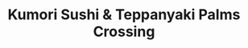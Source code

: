 ---
layout: place
title: Kumori Sushi & Teppanyaki Palms Crossing
permalink: /texas/mcallen/kumori-sushi-teppanyaki-palms-crossing.html
stateAbbr: TX
stateName: Texas
cityName: McAllen
seo:
  type: restaurant
  links: null
place_id: ChIJ_bTq5HCnZYYRvDk0b0I-2KE
photos:
  - name: >-
      places/ChIJ_bTq5HCnZYYRvDk0b0I-2KE/photos/AeeoHcKxEGZM5fmOrWN0qbfMxJDhaPrFs6w6COgm8hMfuldxZg_j0I3zZMl12p_vGgFRNsipqF_fpHQjiCJaWLqSVDIenyVbVFciscR3FEbG2HdivTq4qpGKOZGfJxEchxOkTVyE88B6wcK5cLOK5ESrJtHAFYIKE8K_7CfCaIu8-oZ5ASYWVcNogAUETtrD--k6SrZfjE4z5_gCzrsVQQerAjf_9Evl1CQzC6H7fVuOZyu--sJ0v4uxNQ8CLJDOtB4_N0baRrLwGBtndlFickO9rhCBo28ii8j9vjJzJ0M2YL9TbeMha03PH0ffswVHN7Ps5ChpbOMUl0chzSwVoVElfRXLHxIQZrDNvMiHt_WT1gUc90j4dscxVuWegUhUttM6SqPV6LylsZQxJoWJT3wi671jaHRGMXmOSjY4axHyFi3ERA
    widthPx: 3024
    heightPx: 4032
    authorAttributions:
      - displayName: Robert Monahan
        uri: https://maps.google.com/maps/contrib/100935832281140318693
        photoUri: >-
          https://lh3.googleusercontent.com/a-/ALV-UjX3edJHV_HXsfwtrqRzd7O-fgpwCB2g3ydHoXoUC45z0HFeQpiztQ=s100-p-k-no-mo
    flagContentUri: >-
      https://www.google.com/local/imagery/report/?cb_client=maps_api_places.places_api&image_key=!1e10!2sCIHM0ogKEICAgIDU6JDSdA&hl=en-US
    googleMapsUri: >-
      https://www.google.com/maps/place//data=!3m4!1e2!3m2!1sCIHM0ogKEICAgIDU6JDSdA!2e10!4m2!3m1!1s0x8665a770e4eab4fd:0xa1d83e426f3439bc
  - name: >-
      places/ChIJ_bTq5HCnZYYRvDk0b0I-2KE/photos/AeeoHcLmp85Ttwnhv795Z4lMmHOo2U8EBUdJTqpq_-c1oZ2oTtT9RP81w3mzO2QXVwbMVFgYc9gUWkVHoS9MOEwXUNobeo-aH9HCCzLLELXb0BWggEmAyu1tL3tiNFICBjm-UPHEnMVYCk6vWgdYLd6DurODIA2eBvgVww2hhA7yIlGYpnRH2KCoemBPg57xu3LdfPY12gZOQuyPD8DlgIC4EwSetVCrI7p2MvtLQZ9MbauwrLhLvuUnFq2If_Ygkeqcb0z4_C4ujDES87f1Ra4XHEgb1Ivasx1ITHYo_Jni9-5uUZrVjBFWT0ofAeIkqbA9L8T0L4oAAOXkD0QQHHIt8A_EkgA6JVHmo3atbyDR1FMHP8YC47MLSlixVWw60KdoBS9gfTVPjEANCV8853-rw1TQBrTIg126T8gNN4iaAkXKSyZn
    widthPx: 2048
    heightPx: 1153
    authorAttributions:
      - displayName: MICHAEL VELA
        uri: https://maps.google.com/maps/contrib/104612142566644110378
        photoUri: >-
          https://lh3.googleusercontent.com/a-/ALV-UjWqWBAC0h_b2T7947qNslMwJXyiTYUMPmTZfTNZDJ4XI8Q1AoPI=s100-p-k-no-mo
    flagContentUri: >-
      https://www.google.com/local/imagery/report/?cb_client=maps_api_places.places_api&image_key=!1e10!2sCIHM0ogKEICAgIDnzvmFgQE&hl=en-US
    googleMapsUri: >-
      https://www.google.com/maps/place//data=!3m4!1e2!3m2!1sCIHM0ogKEICAgIDnzvmFgQE!2e10!4m2!3m1!1s0x8665a770e4eab4fd:0xa1d83e426f3439bc
  - name: >-
      places/ChIJ_bTq5HCnZYYRvDk0b0I-2KE/photos/AeeoHcJYUgDU1HxKeoKb-wsD9Vtvi7mCHvHixRPzvrT9Ub3mn_ifHviJYo4yxor7q92RMirq6CToe4oeWwVCZ35cz7sBbYWOQr2KXQuIsjWlAtMDprN1B3-1IMeUU5u3LLw9xc8M-207y-5gVJP43NZ43hxuGD5BrsyOXlR_fgLK0QYymaIqVHbCKdLVyV8y5AfKGsfUkK7psepH5KltB8AEW-2g49AbSgLkBUmy4-S4b8VLiU0fPc25QLI5cSZF-Hlz4cGBuHBYlf4qF0jKlNSbkmWVVOO6uavTbE3v_hniWrY78boZWdN_a_yq9OajCotNN1FDewnzzW5zqS6ye2NahxkTsbAsyjWZUvzcSMr5CjMFv4nzlDKBe0fMFHK_dljh6O4umLKYLsEHK_rIsTaicOES6u38fjl1iiJkgA1J_4JAd0o5
    widthPx: 3200
    heightPx: 4800
    authorAttributions:
      - displayName: Cassandra Starr-Salcido
        uri: https://maps.google.com/maps/contrib/111516545998895295112
        photoUri: >-
          https://lh3.googleusercontent.com/a-/ALV-UjWYo5hKk7T4ko3yl3sgpCom3NlYO5WsKcphqEMQUvUaLIIn8jhTyA=s100-p-k-no-mo
    flagContentUri: >-
      https://www.google.com/local/imagery/report/?cb_client=maps_api_places.places_api&image_key=!1e10!2sCIHM0ogKEICAgMCgneOu8gE&hl=en-US
    googleMapsUri: >-
      https://www.google.com/maps/place//data=!3m4!1e2!3m2!1sCIHM0ogKEICAgMCgneOu8gE!2e10!4m2!3m1!1s0x8665a770e4eab4fd:0xa1d83e426f3439bc
  - name: >-
      places/ChIJ_bTq5HCnZYYRvDk0b0I-2KE/photos/AeeoHcKsmcHIQrcvMVC7I4h5-YkYZvT4Sh8EiRfl1GqIA4e53d3z1oP0V-irr7RD4bgUjKFle32NF7XqLXIRnRIXAoA_dovF0HD6WaRVqQQhKC1GUjsNcxfywI23vRIIBgQM-QUSI14leMmwmdhlyG_mbwLxyD-t3XmDzmzggnpW6-zlJ_hyvUnvaRB2YnmoLqDs7JHW2CVY9h8W7VjOqqDg0jKBEbyBZ1UR9-LSR5vzh1AihKhVNKYy3TVu-U_XeAyFboixwbsdYt1wzsfcypRrOftQrA3ZzcXGAf9iuCPYSbZ6j4FsfZVSKvfuOrJHRdO2KW9KuXQ-gHlCYk6L0asYQsJAcFaeFxrvvXgcd458zv8nznRXgID98buxsiDfTOi7vwmEDLy1Md1iTNAxYYA8c2DCWeKM1RhnTLItUAXh1sJ0D-Yf
    widthPx: 3024
    heightPx: 4032
    authorAttributions:
      - displayName: Bandido Mat
        uri: https://maps.google.com/maps/contrib/110756836224584326500
        photoUri: >-
          https://lh3.googleusercontent.com/a-/ALV-UjV4XHqQwOPXa4RyiHQuajMJ6eA9LwcYpXQt6z0bTsuskPfWEUzlfA=s100-p-k-no-mo
    flagContentUri: >-
      https://www.google.com/local/imagery/report/?cb_client=maps_api_places.places_api&image_key=!1e10!2sCIHM0ogKEICAgIDv2rOg_gE&hl=en-US
    googleMapsUri: >-
      https://www.google.com/maps/place//data=!3m4!1e2!3m2!1sCIHM0ogKEICAgIDv2rOg_gE!2e10!4m2!3m1!1s0x8665a770e4eab4fd:0xa1d83e426f3439bc
  - name: >-
      places/ChIJ_bTq5HCnZYYRvDk0b0I-2KE/photos/AeeoHcIwJKa-sTPiw0U7eXzNMfu8XE6e5OIJ2-R52HaAs7msYweupx8KTVaMwiLckHGflcKVxgbyewv91eTVVWZ4I5-b5BBnf9Znn0scVZ7bOkP4FRpSVlWb1SB-vDH-UnoubUFXKNLJ3Tszvu6ISmovavUWQ6O4QfU0hg4tZmyK3-O4fd80NvfzYn54TcuyYUpMVCpT8bXFyKviLz2qdxSpsZtROzNnR1yb0y-sABwI4cI2VL3n6dzuV8Ajb1qxXTPZTcZsIuN6gW7bBykwTad-tdFLZ3rpZXwwkGzLyd0boL4EOxPjF-uy_XEp92pLXH3JTrEf_QuKV_Dk87vPPhHf3ze7DxeKRofdAthz24VFUAiCXztPl7adKv7q2VtO3f2nBkAN6suykQ9_0qeaIRcpxVM2ZswfGnn5cf9EbfU1k-CHx1yj
    widthPx: 4800
    heightPx: 3600
    authorAttributions:
      - displayName: Ricky Oz
        uri: https://maps.google.com/maps/contrib/106655456735471345611
        photoUri: >-
          https://lh3.googleusercontent.com/a-/ALV-UjVfyJG0Nv7-KED3kuje8ww8g_pBKwqW7ZOpPTYQD8IBE1d6yhc=s100-p-k-no-mo
    flagContentUri: >-
      https://www.google.com/local/imagery/report/?cb_client=maps_api_places.places_api&image_key=!1e10!2sCIHM0ogKEICAgMCom82RrgE&hl=en-US
    googleMapsUri: >-
      https://www.google.com/maps/place//data=!3m4!1e2!3m2!1sCIHM0ogKEICAgMCom82RrgE!2e10!4m2!3m1!1s0x8665a770e4eab4fd:0xa1d83e426f3439bc
  - name: >-
      places/ChIJ_bTq5HCnZYYRvDk0b0I-2KE/photos/AeeoHcK_FZfwyukNfw9BNZpreFTNYWdnwByAlQX9V5FpxS8OmFSDzWVJdUUn0Tg9tCFA4xyz_CGF1bjEkgTcOpDsZRSpgW275aXc7Xr7Nw4MYlouyZYnPKR8UAg9wySid4uDYuHivjaWmRzFvqeLgM-p-KMsdGwTIwUlAekkhcZyErdibr9eipaASXT_O5oiF_qfoSooLygZzJ9xi-H2EpPy_oE-mK3pb6oQOC1l3r9XeMn5YiWyITAr2YG8LxI5bTFTtCuhp6F6_QiJ9G4r035ReWJG-_RTZrE21UVtaHXTFrmZ0m-dIurOPusCYD_xjCVGn3mhV8t1u3lqiM5_RdE2R2lEVH5jwAugGHLGGPOAuBTe8j-KOOvyW0kd5BoB3uVTpkYsnIJGzsZvpbrYwHBpEEjmgxg9eVmJKcYIIYouX4nz09co
    widthPx: 4032
    heightPx: 2268
    authorAttributions:
      - displayName: Alfredo Rivera
        uri: https://maps.google.com/maps/contrib/111363112404686760478
        photoUri: >-
          https://lh3.googleusercontent.com/a-/ALV-UjW3ZE6YyzikQHFY5Vcmw7_KSHvkW9f3J5Q0qRHCuq3Nk57w7BlE=s100-p-k-no-mo
    flagContentUri: >-
      https://www.google.com/local/imagery/report/?cb_client=maps_api_places.places_api&image_key=!1e10!2sCIHM0ogKEICAgMCw7taixwE&hl=en-US
    googleMapsUri: >-
      https://www.google.com/maps/place//data=!3m4!1e2!3m2!1sCIHM0ogKEICAgMCw7taixwE!2e10!4m2!3m1!1s0x8665a770e4eab4fd:0xa1d83e426f3439bc
  - name: >-
      places/ChIJ_bTq5HCnZYYRvDk0b0I-2KE/photos/AeeoHcKXDp23PlfQgdKHXBG8r0QssPx1RFqv5uWJqYfdDVbdbnCVKnnENlePMDz6x_QwKCDDBXCAja5iUxu8yOj864wRUhJjlAkOOo8ycCU_thB4gS8eTxrajYy0grGE6p1Ou33Jv25mg034jhWfJt8Bkm-aNzRgtCebVgkTp0cEOaHWae2FRW6H05ZL57mK8UPWYHHxxwQweMhz42-EZS-pV0XNm8hKis7j7kldU01pAtU7N9vulv6ucArIE1N8L4Q9cRtqa265wxVnsM_DiOMkABBqWnDHavw4P8Nn_hMdFx6RCjhN5EN2LVwfHa_6OkMtE1c0K03HjJvFBWIDrp5b84f0WPDHC9I1ABIs4c1XNFwdPB_EyRFi_6A41jHHuGLaAkMND6avrBDWXu1IqN-ZxXT346UIqdd8wTato3t_NNsQGgqN
    widthPx: 4000
    heightPx: 3000
    authorAttributions:
      - displayName: M Mucciolo
        uri: https://maps.google.com/maps/contrib/100087954243489113774
        photoUri: >-
          https://lh3.googleusercontent.com/a/ACg8ocI6XziAIV2IraqDNw4DV4jBHFAFz5F0BQbYoIGtQ7_qa9omUQ=s100-p-k-no-mo
    flagContentUri: >-
      https://www.google.com/local/imagery/report/?cb_client=maps_api_places.places_api&image_key=!1e10!2sCIHM0ogKEICAgIC47J6ngwE&hl=en-US
    googleMapsUri: >-
      https://www.google.com/maps/place//data=!3m4!1e2!3m2!1sCIHM0ogKEICAgIC47J6ngwE!2e10!4m2!3m1!1s0x8665a770e4eab4fd:0xa1d83e426f3439bc
  - name: >-
      places/ChIJ_bTq5HCnZYYRvDk0b0I-2KE/photos/AeeoHcIiI6Q1E8RC72h4N6Is9JZqszSVX-_IC3GkIu6_tntZRDF9irRdKxC9aAf_w0NFlfpJT7uv5eWAXQo2cdGvh_twTVxMY1tNo7Sn7MHGO9_ovh7z2tZPDmpdQXXwW88dvwnbuCMkOyxGvN4fOgGCjsdmz1IB4bJEGEL9ZGScpBveDM5YLdEADpYZBzZE3ZR1XlwvqK6ZqAOj5re-Due0pylVMBtpprSCIurDeigH_RBRsux35sLC10tkbvffYDnzSc9ib-SMt0qCgp6-DUkOf_vr9npHUNyod_15956fc9x8dZifmycytN0dietn78wKetCI2lvH0kvcbuzCdNfa3CZ2ZnA557xpOgyS7JfSwFZs5DMaumGANz8TNeUteULpC0cPo0n59n6oYtN_4gSLXIQh2kVA-DLVe8ajeKDcg6627Q
    widthPx: 2160
    heightPx: 3840
    authorAttributions:
      - displayName: Andrea Noriega Monroy
        uri: https://maps.google.com/maps/contrib/107454608289611683882
        photoUri: >-
          https://lh3.googleusercontent.com/a-/ALV-UjUTNxi2SU7eG3toHobDl2wzOYzTXKUh4kXuJ1_uv7jYlJsxyUVU=s100-p-k-no-mo
    flagContentUri: >-
      https://www.google.com/local/imagery/report/?cb_client=maps_api_places.places_api&image_key=!1e10!2sCIHM0ogKEICAgMCAqvmlOg&hl=en-US
    googleMapsUri: >-
      https://www.google.com/maps/place//data=!3m4!1e2!3m2!1sCIHM0ogKEICAgMCAqvmlOg!2e10!4m2!3m1!1s0x8665a770e4eab4fd:0xa1d83e426f3439bc
  - name: >-
      places/ChIJ_bTq5HCnZYYRvDk0b0I-2KE/photos/AeeoHcKvZczkdUoi3YXBJthINqFdl7h6zzRwGK_HtqblATDmSlZTz3888Mx6Lw3YaVN8sktGKiZp_Eg88-IfQA8IHHyIynvJ_JlRm3JknZgpnyU075UocCrXABG9C5R2hShj6-yYBElckN9lgQAdrGAOdXhFyPgy-rRkajviBLqX2AXrG4sVKOum2pSRvakeFWlp0XQEssZ6kHT4yF6YOe3pfmPmGy9i_YLADzab46RbMY6I4icLdzN9RCq28bjbrfD8YXsN-YIh08slw2MmIE9QtOkRgh-j6orS-U34-DsdeCB7AbJi_1uCehrbt2cicR2TtTJ05NKncyFxBp5JSpe8EG9_KI1KoiL1SOKREA-XvXOdh9poUvvtT7CkL3jlYB_gwL2umABD0pwmdrPIT8n5pV0dAlEoVlq33aw9-bST2u4VcmSb
    widthPx: 3600
    heightPx: 4800
    authorAttributions:
      - displayName: Bandido Mat
        uri: https://maps.google.com/maps/contrib/110756836224584326500
        photoUri: >-
          https://lh3.googleusercontent.com/a-/ALV-UjV4XHqQwOPXa4RyiHQuajMJ6eA9LwcYpXQt6z0bTsuskPfWEUzlfA=s100-p-k-no-mo
    flagContentUri: >-
      https://www.google.com/local/imagery/report/?cb_client=maps_api_places.places_api&image_key=!1e10!2sCIHM0ogKEICAgIC3hNqHlQE&hl=en-US
    googleMapsUri: >-
      https://www.google.com/maps/place//data=!3m4!1e2!3m2!1sCIHM0ogKEICAgIC3hNqHlQE!2e10!4m2!3m1!1s0x8665a770e4eab4fd:0xa1d83e426f3439bc
  - name: >-
      places/ChIJ_bTq5HCnZYYRvDk0b0I-2KE/photos/AeeoHcLK08Cti2SI_QGbxetMM-fS6pSTUa-DjZV87A845jtoyNcqM8j-m-t7jIqVjuavGWmsJM_WfwSMQACX6NaKXHraAxTT_txU6oScXsYfq-FGL8n1RM0nQNZ6QbuiLnW4uZ2V-q18gGpRcgGBgWOyrkAzzeq_dJPKHWdWuxVo5Tmg1SCX7bRa_HbjohPhJSLoWQaZX6x97jNWAWjbpGnUzo00tJXj2EFPYeI_4UUHaiQlgws5CciAwoEx_VgVRlI1P-jBFy0PuXRqsmGbk9wc0P57HXOra5B6SCPoo6rM4gJZQl5HzEMTYzIxcJ4BsWlrSUh0oxd_fIuG1dfLvVyxNZ1pjfcGKTP3b3RhUNGRsEWEcA3-eaFV15ue8Ss46AmmxUnOl0dx9uGKg6dP0Ahvm9rCefynmxGSoSnPp8m6_c4siQ
    widthPx: 3024
    heightPx: 4032
    authorAttributions:
      - displayName: patricia rangel
        uri: https://maps.google.com/maps/contrib/101311449620434396710
        photoUri: >-
          https://lh3.googleusercontent.com/a-/ALV-UjXfox6wP5EhfaqCV-LhV0e5i_QKE_ny4iBqr9mbw14EFRj074vNJQ=s100-p-k-no-mo
    flagContentUri: >-
      https://www.google.com/local/imagery/report/?cb_client=maps_api_places.places_api&image_key=!1e10!2sCIHM0ogKEICAgIDHvsyjJQ&hl=en-US
    googleMapsUri: >-
      https://www.google.com/maps/place//data=!3m4!1e2!3m2!1sCIHM0ogKEICAgIDHvsyjJQ!2e10!4m2!3m1!1s0x8665a770e4eab4fd:0xa1d83e426f3439bc
address: 3300 W Expy 83 Ste 145, McAllen, TX 78501, USA
street: 3300 W Expy 83 Ste 145
city: McAllen
state: TX
zip: '78501'
country: USA
neighborhood: null
latitude: '26.197435'
longitude: '-98.259140'
accessibility_options:
  wheelchairAccessibleParking: true
  wheelchairAccessibleEntrance: true
  wheelchairAccessibleRestroom: true
  wheelchairAccessibleSeating: true
business_status: OPERATIONAL
name: Kumori Sushi & Teppanyaki Palms Crossing
google_maps_links:
  directionsUri: >-
    https://www.google.com/maps/dir//''/data=!4m7!4m6!1m1!4e2!1m2!1m1!1s0x8665a770e4eab4fd:0xa1d83e426f3439bc!3e0
  placeUri: https://maps.google.com/?cid=11662139690130356668
  writeAReviewUri: >-
    https://www.google.com/maps/place//data=!4m3!3m2!1s0x8665a770e4eab4fd:0xa1d83e426f3439bc!12e1
  reviewsUri: >-
    https://www.google.com/maps/place//data=!4m4!3m3!1s0x8665a770e4eab4fd:0xa1d83e426f3439bc!9m1!1b1
  photosUri: >-
    https://www.google.com/maps/place//data=!4m3!3m2!1s0x8665a770e4eab4fd:0xa1d83e426f3439bc!10e5
primary_type: Sushi Restaurant
opening_hours:
  regular: null
  current: null
secondary_opening_hours:
  regular:
    weekdayDescriptions: null
    type: null
  current:
    weekdayDescriptions: null
    type: null
phone: null
price_level: null
price_range: null
rating: null
rating_count: 0
website: null
description: >-
  Discover Kumori Sushi in McAllen, TX$$$In McAllen, TX, Kumori Sushi &
  Teppanyaki Palms Crossing stands out as a contemporary spot for enjoying fresh
  sushi and teppanyaki dishes, blending modern vibes with authentic Japanese
  flavors. This eatery delights diners with a variety of creative rolls and
  sizzling teppanyaki options, all served in a clean and welcoming environment
  that emphasizes accessibility for everyone. Its menu highlights high-quality
  ingredients that bring out the best in Japanese cuisine, making it a go-to
  choice for those seeking sushi restaurants in the area. With thoughtful design
  and inclusive features like wheelchair-accessible seating, it caters to a wide
  range of visitors looking for a relaxed yet flavorful meal.
generative_summary: >-
  Discover Kumori Sushi in McAllen, TX$$$In McAllen, TX, Kumori Sushi &
  Teppanyaki Palms Crossing stands out as a contemporary spot for enjoying fresh
  sushi and teppanyaki dishes, blending modern vibes with authentic Japanese
  flavors. This eatery delights diners with a variety of creative rolls and
  sizzling teppanyaki options, all served in a clean and welcoming environment
  that emphasizes accessibility for everyone. Its menu highlights high-quality
  ingredients that bring out the best in Japanese cuisine, making it a go-to
  choice for those seeking sushi restaurants in the area. With thoughtful design
  and inclusive features like wheelchair-accessible seating, it caters to a wide
  range of visitors looking for a relaxed yet flavorful meal.
generative_disclosure: Summarized by AI using the Grok-3-Mini model.
reviews: null
review_summary: >-
  What Visitors Are Saying About the Experience$$$Folks exploring local sushi
  spots often praise the delicious and creative rolls at this McAllen favorite,
  highlighting how the fresh flavors make for a satisfying meal that's perfect
  for sushi lovers. Many appreciate the friendly service and comfortable
  atmosphere, which add to the overall enjoyment of dining out with friends or
  family. While some note that service can vary depending on the time of visit,
  the general consensus is that the tasty dishes and clean setting keep people
  coming back for more. Overall, it's seen as a solid pick for anyone hunting
  for top-rated sushi nearby, with the positives far outweighing any occasional
  inconsistencies. If you're in the mood for Japanese-inspired eats, this place
  delivers a reliably enjoyable vibe that leaves diners smiling.
review_disclosure: Summarized by AI using the Grok-3-Mini model.
parking_options: null
payment_options: null
allow_dogs: null
curbside_pickup: null
delivery: null
dine_in: null
good_for_children: null
good_for_groups: null
good_for_sports: null
live_music: null
menu_for_children: null
outdoor_seating: null
reservable: null
restroom: null
serves_beer: null
serves_breakfast: null
serves_brunch: null
serves_cocktails: null
serves_coffee: null
serves_dinner: null
serves_dessert: null
serves_lunch: null
serves_vegetarian_food: null
serves_wine: null
takeout: null
update_category: pro
places_description: null

---